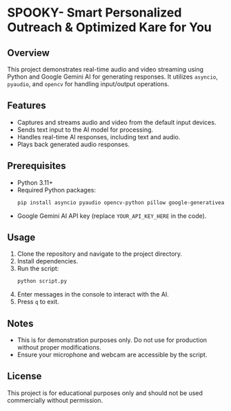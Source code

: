 # SPOOKY- Smart Personalized Outreach & Optimized Kare for You

## Overview
This project demonstrates real-time audio and video streaming using Python and Google Gemini AI for generating responses. It utilizes `asyncio`, `pyaudio`, and `opencv` for handling input/output operations.

## Features
- Captures and streams audio and video from the default input devices.
- Sends text input to the AI model for processing.
- Handles real-time AI responses, including text and audio.
- Plays back generated audio responses.

## Prerequisites
- Python 3.11+
- Required Python packages:
  ```sh
  pip install asyncio pyaudio opencv-python pillow google-generativeai
  ```
- Google Gemini AI API key (replace `YOUR_API_KEY_HERE` in the code).

## Usage
1. Clone the repository and navigate to the project directory.
2. Install dependencies.
3. Run the script:
   ```sh
   python script.py
   ```
4. Enter messages in the console to interact with the AI.
5. Press `q` to exit.

## Notes
- This is for demonstration purposes only. Do not use for production without proper modifications.
- Ensure your microphone and webcam are accessible by the script.

## License
This project is for educational purposes only and should not be used commercially without permission.

